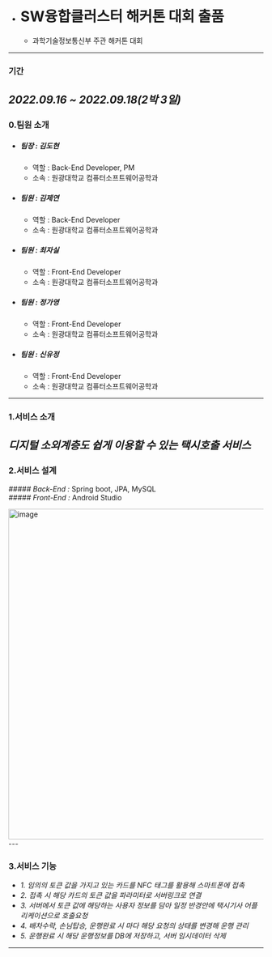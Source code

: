 - # SW융합클러스터 해커톤 대회 출품
  - 과학기술정보통신부 주관 해커톤 대회
---
### **기간**

*2022.09.16 ~ 2022.09.18(2박 3일)*
---
### **0.팀원 소개**

- ##### **팀장** : 김도현
  - 역할 : Back-End Developer, PM
  - 소속 : 원광대학교 컴퓨터소프트웨어공학과
  
- ##### **팀원** : 김제연
  - 역할 : Back-End Developer
  - 소속 : 원광대학교 컴퓨터소프트웨어공학과
  
- ##### **팀원** : 최자실
  - 역할 : Front-End Developer
  - 소속 : 원광대학교 컴퓨터소프트웨어공학과
  
- ##### **팀원** : 정가영
  - 역할 : Front-End Developer
  - 소속 : 원광대학교 컴퓨터소프트웨어공학과
  
- ##### **팀원** : 신유정
  - 역할 : Front-End Developer
  - 소속 : 원광대학교 컴퓨터소프트웨어공학과
---
### **1.서비스 소개**

*디지털 소외계층도 쉽게 이용할 수 있는 택시호출 서비스*
---
### **2.서비스 설계**

*##### Back-End :* Spring boot, JPA, MySQL  
*##### Front-End :* Android Studio

<img width="653" alt="image" src="https://user-images.githubusercontent.com/73100987/193766983-b99fdde5-ae31-46ad-9210-ff3dd81ddf8d.png">  
--- 

### **3.서비스 기능**

- *1. 임의의 토큰 값을 가지고 있는 카드를 NFC 태그를 활용해 스마트폰에 접촉*
- *2. 접촉 시 해당 카드의 토큰 값을 파라미터로 서버링크로 연결*
- *3. 서버에서 토큰 값에 해당하는 사용자 정보를 담아 일정 반경안에 택시기사 어플리케이션으로 호출요청*
- *4. 배차수락, 손님탑승, 운행완료 시 마다 해당 요청의 상태를 변경해 운행 관리*
- *5. 운행완료 시 해당 운행정보를 DB에 저장하고, 서버 임시데이터 삭제*
---



